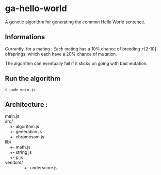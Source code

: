 ga-hello-world
==============

A genetic algorithm for generating the common Hello World sentence.

## Informations
Currently, for a mating :
Each mating has a 10% chance of breeding +[2-10] offsprings, which each have a 20% chance of mutation.

The algorithm can eventually fail if it sticks on going with bad mutation.

## Run the algorithm
```
$ node main.js
```

## Architecture :
main.js<br />
src/<br />
&nbsp;&nbsp;&nbsp;&nbsp;+- algorithm.js<br />
&nbsp;&nbsp;&nbsp;&nbsp;+- generation.js<br />
&nbsp;&nbsp;&nbsp;&nbsp;+- chromosom.js<br />
lib/<br />
&nbsp;&nbsp;&nbsp;&nbsp;+- math.js<br />
&nbsp;&nbsp;&nbsp;&nbsp;+- string.js<br />
&nbsp;&nbsp;&nbsp;&nbsp;+- p.js<br />
vendors/<br />
&nbsp;&nbsp;&nbsp;&nbsp;&nbsp;&nbsp;&nbsp;&nbsp;&nbsp;&nbsp;&nbsp;&nbsp;&nbsp;&nbsp;&nbsp;&nbsp;+- underscore.js<br />